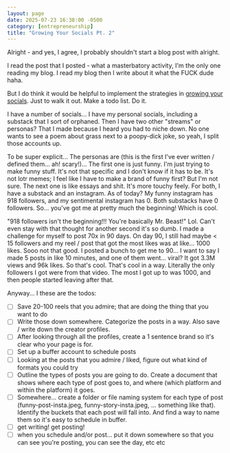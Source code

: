 ```yaml
---
layout: page
date: 2025-07-23 16:38:00 -0500
category: [entrepreneurship]
title: "Growing Your Socials Pt. 2"
---
```

Alright - and yes, I agree, I probably shouldn't start a blog post with alright.

I read the post that I posted - what a masterbatory activity, I'm the only one reading my blog. I read my blog then I write about it what the FUCK dude haha. 

But I do think it would be helpful to implement the strategies in [growing your socials](https://lilya2148.github.io/entrepreneurship/2025/07/17/growing-your-socials.html). Just to walk it out. Make a todo list. Do it. 

I have a number of socials... I have my personal socials, including a substack that I sort of orphaned. Then I have two other "streams" or personas? That I made because I heard you had to niche down. No one wants to see a poem about grass next to a poopy-dick joke, so yeah, I split those accounts up. 

To be super explicit... The personas are (this is the first I've ever written / defined them... ah! scary!)... The first one is just funny. I'm just trying to make funny stuff. It's not that specific and I don't know if it has to be. It's not lotr memes; I feel like I have to make a brand of funny first? But I'm not sure. The next one is like essays and shit. It's more touchy feely. For both, I have a substack and an instagram. As of today? My funny instagram has 918 followers, and my sentimental instagram has 0. Both substacks have 0 followers. So... you've got me at pretty much the beginning! Which is cool. 

"918 followers isn't the beginning!!! You're basically Mr. Beast!" Lol. Can't even stay with that thought for another second it's so dumb. I made a challenge for myself to post 70x in 90 days. On day 90, I still had maybe < 15 followers and my reel / post that got the most likes was at like... 1000 likes. Sooo not that good. I posted a bunch to get me to 90... I want to say I made 5 posts in like 10 minutes, and one of them went... viral? It got 3.3M views and 96k likes. So that's cool. That's cool in a way. Literally the only followers I got were from that video. The most I got up to was 1000, and then people started leaving after that. 

Anyway... I these are the todos: 
- [ ] Save 20-100 reels that you admire; that are doing the thing that you want to do 
- [ ] Write those down somewhere. Categorize the posts in a way. Also save / write down the creator profiles. 
- [ ] After looking through all the profiles, create a 1 sentence brand so it's clear who your page is for. 
- [ ] Set up a buffer account to schedule posts 
- [ ] Looking at the posts that you admire / liked, figure out what kind of formats you could try
- [ ] Outline the types of posts you are going to do. Create a document that shows where each type of post goes to, and where (which platform and within the platform) it goes. 
- [ ] Somewhere... create a folder or file naming system for each type of post (funny-post-insta.jpeg, funny-story-insta.jpeg, ... something like that). Identify the buckets that each post will fall into. And find a way to name them so it's easy to schedule in buffer. 
- [ ] get writing! get posting! 
- [ ] when you schedule and/or post... put it down somewhere so that you can see you're posting, you can see the day, etc etc